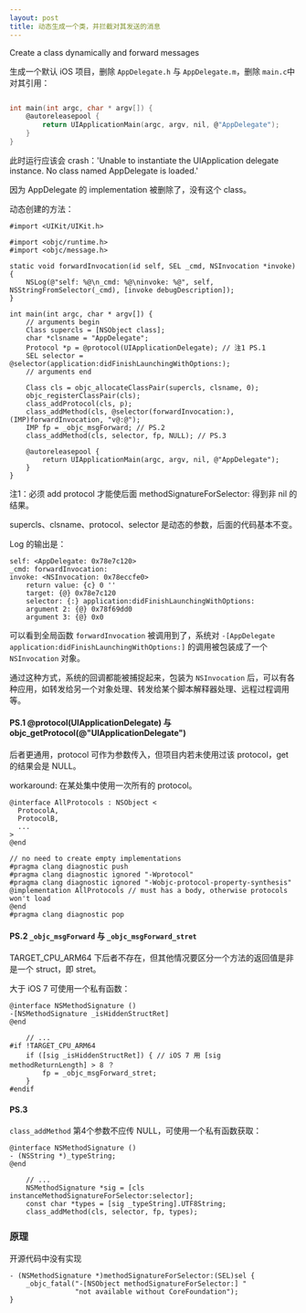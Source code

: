 ```yaml
---
layout: post
title: 动态生成一个类，并拦截对其发送的消息
---
```


Create a class dynamically and forward messages

生成一个默认 iOS 项目，删除 `AppDelegate.h` 与 `AppDelegate.m`，删除 `main.c`中对其引用：

```c

int main(int argc, char * argv[]) {
    @autoreleasepool {
        return UIApplicationMain(argc, argv, nil, @"AppDelegate");
    }
}
```

此时运行应该会 crash：'Unable to instantiate the UIApplication delegate instance. No class named AppDelegate is loaded.'

因为 AppDelegate 的 implementation 被删除了，没有这个 class。

动态创建的方法：

```
#import <UIKit/UIKit.h>

#import <objc/runtime.h>
#import <objc/message.h>

static void forwardInvocation(id self, SEL _cmd, NSInvocation *invoke) {
    NSLog(@"self: %@\n_cmd: %@\ninvoke: %@", self, NSStringFromSelector(_cmd), [invoke debugDescription]);
}

int main(int argc, char * argv[]) {
    // arguments begin
    Class supercls = [NSObject class];
    char *clsname = "AppDelegate";
    Protocol *p = @protocol(UIApplicationDelegate); // 注1 PS.1
    SEL selector = @selector(application:didFinishLaunchingWithOptions:);
    // arguments end

    Class cls = objc_allocateClassPair(supercls, clsname, 0);
    objc_registerClassPair(cls);
    class_addProtocol(cls, p);
    class_addMethod(cls, @selector(forwardInvocation:), (IMP)forwardInvocation, "v@:@");
    IMP fp = _objc_msgForward; // PS.2
    class_addMethod(cls, selector, fp, NULL); // PS.3

    @autoreleasepool {
        return UIApplicationMain(argc, argv, nil, @"AppDelegate");
    }
}
```

注1：必须 add protocol 才能使后面 methodSignatureForSelector: 得到非 nil 的结果。

supercls、clsname、protocol、selector 是动态的参数，后面的代码基本不变。

Log 的输出是：

```console
self: <AppDelegate: 0x78e7c120>
_cmd: forwardInvocation:
invoke: <NSInvocation: 0x78eccfe0>
    return value: {c} 0 ''
    target: {@} 0x78e7c120
    selector: {:} application:didFinishLaunchingWithOptions:
    argument 2: {@} 0x78f69dd0
    argument 3: {@} 0x0
```

可以看到全局函数 `forwardInvocation` 被调用到了，系统对 `-[AppDelegate application:didFinishLaunchingWithOptions:]` 的调用被包装成了一个 `NSInvocation` 对象。

通过这种方式，系统的回调都能被捕捉起来，包装为 `NSInvocation` 后，可以有各种应用，如转发给另一个对象处理、转发给某个脚本解释器处理、远程过程调用等。




#### PS.1 @protocol(UIApplicationDelegate) 与 objc_getProtocol(@"UIApplicationDelegate")

后者更通用，protocol 可作为参数传入，但项目内若未使用过该 protocol，get 的结果会是 NULL。

workaround: 在某处集中使用一次所有的 protocol。

```objc
@interface AllProtocols : NSObject <
  ProtocolA,
  ProtocolB,
  ...
>
@end

// no need to create empty implementations
#pragma clang diagnostic push
#pragma clang diagnostic ignored "-Wprotocol"
#pragma clang diagnostic ignored "-Wobjc-protocol-property-synthesis"
@implementation AllProtocols // must has a body, otherwise protocols won't load
@end
#pragma clang diagnostic pop

```

#### PS.2 `_objc_msgForward` 与 `_objc_msgForward_stret`

TARGET_CPU_ARM64 下后者不存在，但其他情况要区分一个方法的返回值是非是一个 struct，即 stret。

大于 iOS 7 可使用一个私有函数：

```objc
@interface NSMethodSignature ()
-[NSMethodSignature _isHiddenStructRet]
@end

    // ...
#if !TARGET_CPU_ARM64
    if ([sig _isHiddenStructRet]) { // iOS 7 用 [sig methodReturnLength] > 8 ？
        fp = _objc_msgForward_stret;
    }
#endif
```

#### PS.3
`class_addMethod` 第4个参数不应传 NULL，可使用一个私有函数获取：

```objc
@interface NSMethodSignature ()
- (NSString *)_typeString;
@end

    // ...
    NSMethodSignature *sig = [cls instanceMethodSignatureForSelector:selector];
    const char *types = [sig _typeString].UTF8String;
    class_addMethod(cls, selector, fp, types);
```

### 原理

开源代码中没有实现
```
- (NSMethodSignature *)methodSignatureForSelector:(SEL)sel {
    _objc_fatal("-[NSObject methodSignatureForSelector:] "
                "not available without CoreFoundation");
}
```
